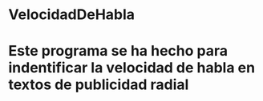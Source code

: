 # VelocidadDeHabla

# Este programa se ha hecho para indentificar la velocidad de habla en textos de publicidad radial
